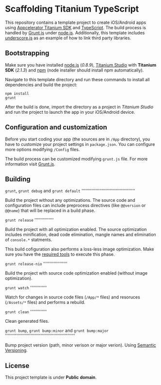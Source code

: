 
Scaffolding Titanium TypeScript
===============================

This repository contains a template project to create iOS/Android apps using
[Appcelerator Titanium SDK](http://www.appcelerator.com/) and
[TypeScript](http://www.typescriptlang.org/). The build process is handled by
[Grunt.js](http://gruntjs.com/) under [node.js](http://nodejs.org/).
Additionally, this template includes [underscore.js](http://underscorejs.org/)
as an example of how to link third party libraries.


Bootstrapping
-------------

Make sure you have installed [node.js](http://nodejs.org/) (*0.8.9*),
[Titanium Studio](http://www.appcelerator.com/platform/titanium-studio/) with
**Titanium** **SDK** (*2.1.3*) and [npm](https://npmjs.org/) (node installer
should install npm automatically).

Navigate to this template directory and run these commands to install all
dependencies and build the project:

```
npm install
grunt
```

After the build is done, import the directory as a project in *Titanium*
*Studio* and run the project to launch the app in your iOS/Android device.


Configuration and customization
-------------------------------

Before you start coding your app (the sources are in `/App` directory), you have
to customize your project settings in `package.json`. You can configure more
options modifying `/Config` files.

The build process can be customized modifying `grunt.js` file. For more
information visit [Grunt.js](http://gruntjs.com/).


Building
--------

`grunt`, `grunt debug` and `grunt default`
''''''''''''''''''''''''''''''''''''''''''

Build the project without any optimizations. The source code and configuration
files can include preprocess directives (like `@@version` or `@@name`) that will
be replaced in a build phase.


`grunt release`
'''''''''''''''

Build the project with all optimization enabled. The source optimization
includes minification, dead code elimination, mangle names and elimination of
`console.*` statments.

This build cofiguration also performs a loss-less image optimization. Make sure
you have the [required tools](https://npmjs.org/package/grunt-imagine) to
execute this phase.


`grunt release-nio`
'''''''''''''''''''

Build the project with source code optimization enabled (without image
optimization).


`grunt watch`
'''''''''''''

Watch for changes in source code files (`/App/*` files) and resoruces
(`/Assets/*` files) and performs a rebuild.


`grunt clean`
'''''''''''''

Clean generated files.


`grunt bump`, `grunt bump:minor` and `grunt bump:major`
'''''''''''''''''''''''''''''''''''''''''''''''''''''''

Bump project version (path, minor verison or major verion). Using
[Semantic Versioning](http://semver.org/).


License
-------

This project template is under **Public** **domain**.
